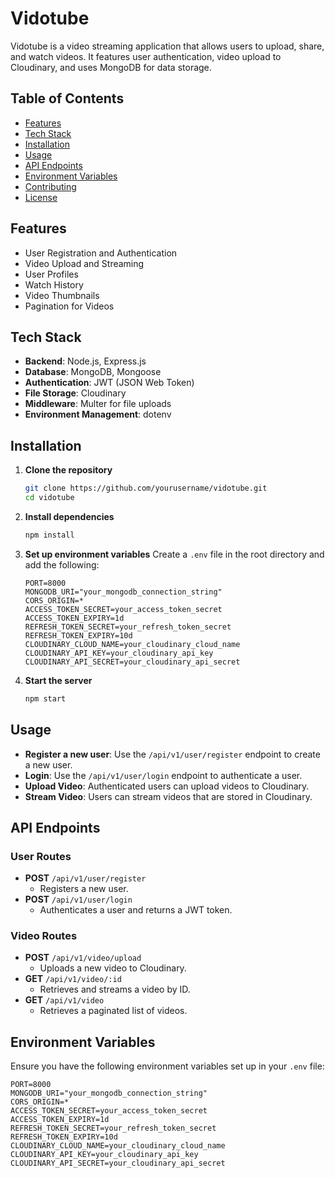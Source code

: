 # Vidotube

Vidotube is a video streaming application that allows users to upload, share, and watch videos. It features user authentication, video upload to Cloudinary, and uses MongoDB for data storage.

## Table of Contents

- [Features](#features)
- [Tech Stack](#tech-stack)
- [Installation](#installation)
- [Usage](#usage)
- [API Endpoints](#api-endpoints)
- [Environment Variables](#environment-variables)
- [Contributing](#contributing)
- [License](#license)

## Features

- User Registration and Authentication
- Video Upload and Streaming
- User Profiles
- Watch History
- Video Thumbnails
- Pagination for Videos

## Tech Stack

- **Backend**: Node.js, Express.js
- **Database**: MongoDB, Mongoose
- **Authentication**: JWT (JSON Web Token)
- **File Storage**: Cloudinary
- **Middleware**: Multer for file uploads
- **Environment Management**: dotenv

## Installation

1. **Clone the repository**
    ```sh
    git clone https://github.com/yourusername/vidotube.git
    cd vidotube
    ```

2. **Install dependencies**
    ```sh
    npm install
    ```

3. **Set up environment variables**
    Create a `.env` file in the root directory and add the following:
    ```env
    PORT=8000
    MONGODB_URI="your_mongodb_connection_string"
    CORS_ORIGIN=*
    ACCESS_TOKEN_SECRET=your_access_token_secret
    ACCESS_TOKEN_EXPIRY=1d
    REFRESH_TOKEN_SECRET=your_refresh_token_secret
    REFRESH_TOKEN_EXPIRY=10d
    CLOUDINARY_CLOUD_NAME=your_cloudinary_cloud_name
    CLOUDINARY_API_KEY=your_cloudinary_api_key
    CLOUDINARY_API_SECRET=your_cloudinary_api_secret
    ```

4. **Start the server**
    ```sh
    npm start
    ```

## Usage

- **Register a new user**: Use the `/api/v1/user/register` endpoint to create a new user.
- **Login**: Use the `/api/v1/user/login` endpoint to authenticate a user.
- **Upload Video**: Authenticated users can upload videos to Cloudinary.
- **Stream Video**: Users can stream videos that are stored in Cloudinary.

## API Endpoints

### User Routes

- **POST** `/api/v1/user/register`
    - Registers a new user.
- **POST** `/api/v1/user/login`
    - Authenticates a user and returns a JWT token.

### Video Routes

- **POST** `/api/v1/video/upload`
    - Uploads a new video to Cloudinary.
- **GET** `/api/v1/video/:id`
    - Retrieves and streams a video by ID.
- **GET** `/api/v1/video`
    - Retrieves a paginated list of videos.

## Environment Variables

Ensure you have the following environment variables set up in your `.env` file:

```env
PORT=8000
MONGODB_URI="your_mongodb_connection_string"
CORS_ORIGIN=*
ACCESS_TOKEN_SECRET=your_access_token_secret
ACCESS_TOKEN_EXPIRY=1d
REFRESH_TOKEN_SECRET=your_refresh_token_secret
REFRESH_TOKEN_EXPIRY=10d
CLOUDINARY_CLOUD_NAME=your_cloudinary_cloud_name
CLOUDINARY_API_KEY=your_cloudinary_api_key
CLOUDINARY_API_SECRET=your_cloudinary_api_secret
